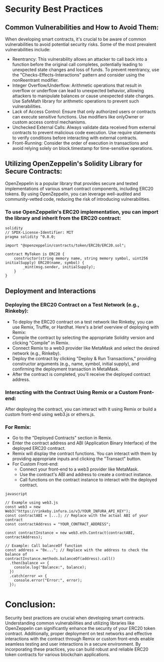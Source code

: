 # Security Best Practices

## Common Vulnerabilities and How to Avoid Them:
When developing smart contracts, it's crucial to be aware of common vulnerabilities to avoid potential security risks. Some of the most prevalent vulnerabilities include:
- Reentrancy: This vulnerability allows an attacker to call back into a function before the original call completes, potentially leading to unexpected state changes and loss of funds. To prevent reentrancy, use the "Checks-Effects-Interactions" pattern and consider using the nonReentrant modifier.
- Integer Overflow/Underflow: Arithmetic operations that result in overflow or underflow can lead to unexpected behavior, allowing attackers to manipulate balances or cause unexpected state changes. Use SafeMath library for arithmetic operations to prevent such vulnerabilities.
- Lack of Access Control: Ensure that only authorized users or contracts can execute sensitive functions. Use modifiers like onlyOwner or custom access control mechanisms.
- Unchecked External Calls: Always validate data received from external contracts to prevent malicious code execution. Use require statements to verify conditions before interacting with external contracts.
- Front-Running: Consider the order of execution in transactions and avoid relying solely on block.timestamp for time-sensitive operations.

## Utilizing OpenZeppelin's Solidity Library for Secure Contracts:
OpenZeppelin is a popular library that provides secure and tested implementations of various smart contract components, including ERC20 tokens. By using OpenZeppelin, you can leverage well-audited and community-vetted code, reducing the risk of introducing vulnerabilities.

### To use OpenZeppelin's ERC20 implementation, you can import the library and inherit from the ERC20 contract:

```
solidity
// SPDX-License-Identifier: MIT
pragma solidity ^0.8.0;

import "@openzeppelin/contracts/token/ERC20/ERC20.sol";

contract MyToken is ERC20 {
    constructor(string memory name, string memory symbol, uint256 initialSupply) ERC20(name, symbol) {
        _mint(msg.sender, initialSupply);
    }
}
```
## Deployment and Interactions

### Deploying the ERC20 Contract on a Test Network (e.g., Rinkeby):
- To deploy the ERC20 contract on a test network like Rinkeby, you can use Remix, Truffle, or Hardhat. Here's a brief overview of deploying with Remix:
- Compile the contract by selecting the appropriate Solidity version and clicking "Compile" in Remix.
- Connect Remix to a web3 provider like MetaMask and select the desired network (e.g., Rinkeby).
- Deploy the contract by clicking "Deploy & Run Transactions," providing constructor arguments (e.g., name, symbol, initial supply), and confirming the deployment transaction in MetaMask.
- After the contract is completed, you'll receive the deployed contract address.

### Interacting with the Contract Using Remix or a Custom Front-end:
After deploying the contract, you can interact with it using Remix or build a custom front-end using web3.js or ethers.js.

### For Remix:

- Go to the "Deployed Contracts" section in Remix.
- Enter the contract address and ABI (Application Binary Interface) of the deployed ERC20 contract.
- Remix will display the contract functions. You can interact with them by providing appropriate inputs and clicking the "Transact" button.
- For Custom Front-end:
  - Connect your front-end to a web3 provider like MetaMask.
  - Use the contract's ABI and address to create a contract instance.
  - Call functions on the contract instance to interact with the deployed contract.

```
javascript

// Example using web3.js
const web3 = new Web3("https://rinkeby.infura.io/v3/YOUR_INFURA_API_KEY");
const contractABI = [...]; // Replace with the actual ABI of your contract
const contractAddress = "YOUR_CONTRACT_ADDRESS";

const contractInstance = new web3.eth.Contract(contractABI, contractAddress);

// Example: Call balanceOf function
const address = "0x..."; // Replace with the address to check the balance of
contractInstance.methods.balanceOf(address).call()
  .then(balance => {
    console.log("Balance:", balance);
  })
  .catch(error => {
    console.error("Error:", error);
  });
```
# Conclusion:
Security best practices are crucial when developing smart contracts. Understanding common vulnerabilities and utilizing libraries like OpenZeppelin can significantly enhance the security of your ERC20 token contract. Additionally, proper deployment on test networks and effective interactions with the contract through Remix or custom front-ends enable seamless testing and user interactions in a secure environment. By incorporating these practices, you can build robust and reliable ERC20 token contracts for various blockchain applications.
